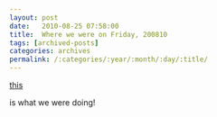 ```yaml
---
layout: post
date:	2010-08-25 07:58:00
title:  Where we were on Friday, 200810
tags: [archived-posts]
categories: archives
permalink: /:categories/:year/:month/:day/:title/
---
```

<a href="http://bangalore.citizenmatters.in/articles/view/2282-murder-mystery-supper-theatre?utm_source=feedburner&utm_medium=email&utm_campaign=Feed%3A+deponti+%28deponti%29"> this </a>

is what we were doing!
